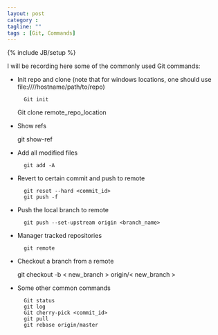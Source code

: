 ```yaml
---
layout: post
category : 
tagline: ""
tags : [Git, Commands]
---
```

{% include JB/setup %}

I will be recording  here some of the commonly used Git commands:

* Init repo and clone (note that for windows locations, one should use file:////hostname/path/to/repo)

        Git init
	Git clone remote_repo_location

* Show refs

	git show-ref
	
* Add all modified files

        git add -A

* Revert to certain commit and push to remote

        git reset --hard <commit_id>
        git push -f
        
* Push the local branch to remote

        git push --set-upstream origin <branch_name>

* Manager tracked repositories

        git remote
   
* Checkout a branch from a remote

	git checkout -b < new_branch > origin/< new_branch >
	
* Some other common commands

        Git status
        git log
        Git cherry-pick <commit_id>
        git pull
        git rebase origin/master
  
